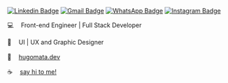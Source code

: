[![Linkedin Badge](https://img.shields.io/badge/-Linkedin-blue?style=flat-square&logo=Linkedin&logoColor=white&link=https://www.linkedin.com/in/hugomelodamata/)](https://www.linkedin.com/in/hugomelodamata/)  [![Gmail Badge](https://img.shields.io/badge/-Email-c14438?style=flat-square&logo=Gmail&logoColor=white&link=mailto:contatohugomelo@gmail.com)](mailto:contatohugomelo@gmail.com) [![WhatsApp Badge](https://img.shields.io/badge/-WhatsApp-26B03D?style=flat-square&logo=WhatsApp&logoColor=white&link=https://api.whatsapp.com/send?phone=5531998733330)](https://api.whatsapp.com/send?phone=5531998733330)
[![Instagram Badge](https://img.shields.io/badge/Instagram-E4405F?style=flat-square&logo=instagram&logoColor=white&link=https://www.instagram.com/damata.dev/)](https://www.instagram.com/damata.dev/)

💻 ㅤFront-end Engineer | Full Stack Developer

🎨 ㅤUI | UX and Graphic Designer

📓 ㅤ<a target="_blank" href="https://dmtdigital.com.br">hugomata.dev</a>

☕️ ㅤ<a target="_blank" href="https://www.linkedin.com/in/hugomelodamata/">say hi to me!</a>
